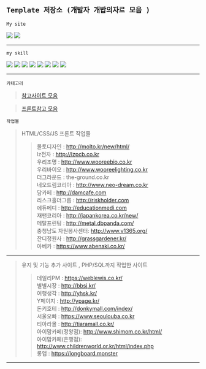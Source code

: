 
`Template 저장소 (개발자 개밥의자료 모음 )`
---

`My site`

[<img src="https://img.shields.io/badge/@bordercollie.95-E4405F?style=for-the-badge&logo=Instagram&logoColor=white">](https://www.instagram.com/bordercollie.95/)
[<img src="https://img.shields.io/badge/mysite-F68315?style=for-the-badge&logo=HomeAdvisor&logoColor=white">](https://longboard.monster/)

---

`my skill`

<img src="https://img.shields.io/badge/HTML5-E34F26?style=for-the-badge&logo=HTML5&logoColor=white"> <img src="https://img.shields.io/badge/CSS3-1572B6?style=for-the-badge&logo=CSS3&logoColor=white"> <img src="https://img.shields.io/badge/Sass-CC6699?style=for-the-badge&logo=Sass&logoColor=white"> <img src="https://img.shields.io/badge/JSS-F7DF1E?style=for-the-badge&logo=JSS&logoColor=white"> <img src="https://img.shields.io/badge/Node.js-339933?style=for-the-badge&logo=Node.js&logoColor=white"> <img src="https://img.shields.io/badge/Vue.js-4FC08D?style=for-the-badge&logo=Vue.js&logoColor=white"> <img src="https://img.shields.io/badge/PHP-777BB4?style=for-the-badge&logo=PHP&logoColor=white"> <img src="https://img.shields.io/badge/MySQL-4479A1?style=for-the-badge&logo=MySQL&logoColor=white">

---

`카테고리`
> [참고사이트 모음](https://github.com/dogcolley/Template/tree/master/md/Link.md)

> [프론트참고 모음](https://github.com/dogcolley/Template/tree/master/md/FrontEnd.md)



`작업물`

>HTML/CSS/JS 프론트 작업물
>>몰토디자인 : http://molto.kr/new/html/ <br/>
>>lz전자 : http://lzpcb.co.kr <br/>
>>우리조명 : http://www.wooreebio.co.kr <br/>
>>우리바이오 : http://www.wooreelighting.co.kr <br/>
>>더그라운드 : the-ground.co.kr <br/>
>>네오드림코리아 : http://www.neo-dream.co.kr <br/>
>>담카페 : http://damcafe.com <br/>
>>리스크홀더그룹 : http://riskholder.com <br/>
>>에듀메디 : http://educationmedi.com <br/>
>>재팬코리아 : http://japankorea.co.kr/new/ <br/>
>>메탈프린팅 : http://metal.dbpanda.com/ <br/>
>>충청남도 자원봉사센터: http://www.v1365.org/ <br/>
>>잔디정원사 : http://grassgardener.kr/ <br/>
>>아베카     : https://www.abenaki.co.kr/
___



>유지 및 기능 추가 사이트 , PHP/SQL까지 작업한 사이트
>>데일리PM         : https://weblewis.co.kr/ <br/>
>>별별시장         : http://bbsj.kr/ <br/>
>>여행생각         : http://yhsk.kr/ <br/>
>>Y페이지          : http://ypage.kr/ <br/>
>>돈키호테         : http://donkymall.com/index/ <br/>
>>서울오빠         : https://www.seoulouba.co.kr <br/>
>>티아라몰         : http://tiaramall.co.kr/ <br/>
>>아이맘카페(정왕점): http://www.shimom.co.kr/html/ <br/>
>>아이맘카페(은행점): http://www.childrenworld.or.kr/html/index.php <br/>
>>롱앱             : https://longboard.monster
___

<!--
**dogcolley/dogcolley** is a ✨ _special_ ✨ repository because its `README.md` (this file) appears on your GitHub profile.

Here are some ideas to get you started:

- 🔭 I’m currently working on ...
- 🌱 I’m currently learning ...
- 👯 I’m looking to collaborate on ...
- 🤔 I’m looking for help with ...
- 💬 Ask me about ...
- 📫 How to reach me: ...
- 😄 Pronouns: ...
- ⚡ Fun fact: ...
-->
